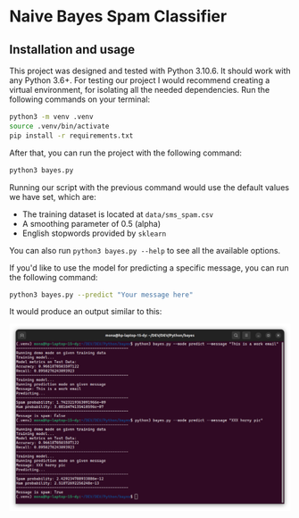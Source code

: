 # Naive Bayes Spam Classifier

## Installation and usage

This project was designed and tested with Python 3.10.6. It should work with any Python 3.6+. For testing our project I would recommend creating a virtual environment, for isolating all the needed dependencies. Run the following commands on your terminal:

```bash
python3 -m venv .venv
source .venv/bin/activate
pip install -r requirements.txt
```

After that, you can run the project with the following command:

```bash
python3 bayes.py
```

Running our script with the previous command would use the default values we have set, which are:

- The training dataset is located at `data/sms_spam.csv`
- A smoothing parameter of 0.5 (alpha)
- English stopwords provided by `sklearn`

You can also run `python3 bayes.py --help` to see all the available options.



If you'd like to use the model for predicting a specific message, you can run the following command:

```bash
python3 bayes.py --predict "Your message here"
```

It would produce an output similar to this:

![Usage Example](img/usage-example.png)
